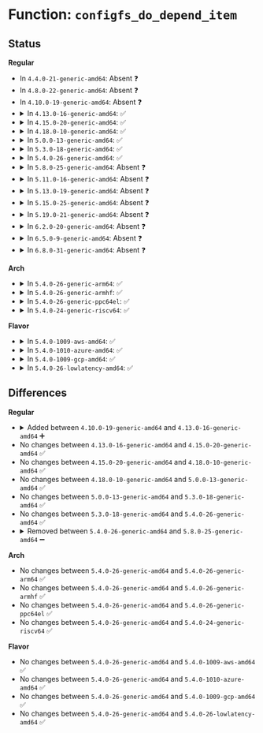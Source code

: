 # Function: <code>configfs_do_depend_item</code>

## Status
<b>Regular</b>
<ul>
<li>
In <code>4.4.0-21-generic-amd64</code>: Absent ❓
</li>
<li>
In <code>4.8.0-22-generic-amd64</code>: Absent ❓
</li>
<li>
In <code>4.10.0-19-generic-amd64</code>: Absent ❓
</li>
<li>
<details>
<summary>In <code>4.13.0-16-generic-amd64</code>: ✅</summary>

```c
int configfs_do_depend_item(struct dentry * subsys_dentry, struct config_item * target)
```

```json
{
  "name": "configfs_do_depend_item",
  "collision_type": "Unique Static",
  "inline_type": "No",
  "funcs": [
    {
      "addr": 18446744071581855936,
      "name": "configfs_do_depend_item",
      "external": false,
      "loc": "fs/configfs/dir.c:1064",
      "file": "fs/configfs/dir.c",
      "inline": "seen, unknown",
      "caller_inline": [],
      "caller_func": [
        "fs/configfs/dir.c:configfs_depend_item_unlocked",
        "fs/configfs/dir.c:configfs_depend_item_unlocked",
        "fs/configfs/dir.c:configfs_depend_item"
      ]
    }
  ],
  "symbols": [
    {
      "addr": 18446744071581855936,
      "name": "configfs_do_depend_item",
      "section": ".text",
      "bind": "STB_LOCAL",
      "size": 80
    }
  ]
}
```
</details>
</li>
<li>
<details>
<summary>In <code>4.15.0-20-generic-amd64</code>: ✅</summary>

```c
int configfs_do_depend_item(struct dentry * subsys_dentry, struct config_item * target)
```

```json
{
  "name": "configfs_do_depend_item",
  "collision_type": "Unique Static",
  "inline_type": "No",
  "funcs": [
    {
      "addr": 18446744071582005808,
      "name": "configfs_do_depend_item",
      "external": false,
      "loc": "fs/configfs/dir.c:1064",
      "file": "fs/configfs/dir.c",
      "inline": "seen, unknown",
      "caller_inline": [],
      "caller_func": [
        "fs/configfs/dir.c:configfs_depend_item_unlocked",
        "fs/configfs/dir.c:configfs_depend_item_unlocked",
        "fs/configfs/dir.c:configfs_depend_item"
      ]
    }
  ],
  "symbols": [
    {
      "addr": 18446744071582005808,
      "name": "configfs_do_depend_item",
      "section": ".text",
      "bind": "STB_LOCAL",
      "size": 80
    }
  ]
}
```
</details>
</li>
<li>
<details>
<summary>In <code>4.18.0-10-generic-amd64</code>: ✅</summary>

```c
int configfs_do_depend_item(struct dentry * subsys_dentry, struct config_item * target)
```

```json
{
  "name": "configfs_do_depend_item",
  "collision_type": "Unique Static",
  "inline_type": "No",
  "funcs": [
    {
      "addr": 18446744071582194288,
      "name": "configfs_do_depend_item",
      "external": false,
      "loc": "fs/configfs/dir.c:1064",
      "file": "fs/configfs/dir.c",
      "inline": "seen, unknown",
      "caller_inline": [],
      "caller_func": [
        "fs/configfs/dir.c:configfs_depend_item_unlocked",
        "fs/configfs/dir.c:configfs_depend_item_unlocked",
        "fs/configfs/dir.c:configfs_depend_item"
      ]
    }
  ],
  "symbols": [
    {
      "addr": 18446744071582194288,
      "name": "configfs_do_depend_item",
      "section": ".text",
      "bind": "STB_LOCAL",
      "size": 80
    }
  ]
}
```
</details>
</li>
<li>
<details>
<summary>In <code>5.0.0-13-generic-amd64</code>: ✅</summary>

```c
int configfs_do_depend_item(struct dentry * subsys_dentry, struct config_item * target)
```

```json
{
  "name": "configfs_do_depend_item",
  "collision_type": "Unique Static",
  "inline_type": "No",
  "funcs": [
    {
      "addr": 18446744071582289696,
      "name": "configfs_do_depend_item",
      "external": false,
      "loc": "fs/configfs/dir.c:1064",
      "file": "fs/configfs/dir.c",
      "inline": "seen, unknown",
      "caller_inline": [],
      "caller_func": [
        "fs/configfs/dir.c:configfs_depend_item_unlocked",
        "fs/configfs/dir.c:configfs_depend_item_unlocked",
        "fs/configfs/dir.c:configfs_depend_item"
      ]
    }
  ],
  "symbols": [
    {
      "addr": 18446744071582289696,
      "name": "configfs_do_depend_item",
      "section": ".text",
      "bind": "STB_LOCAL",
      "size": 80
    }
  ]
}
```
</details>
</li>
<li>
<details>
<summary>In <code>5.3.0-18-generic-amd64</code>: ✅</summary>

```c
int configfs_do_depend_item(struct dentry * subsys_dentry, struct config_item * target)
```

```json
{
  "name": "configfs_do_depend_item",
  "collision_type": "Unique Static",
  "inline_type": "No",
  "funcs": [
    {
      "addr": 18446744071582454736,
      "name": "configfs_do_depend_item",
      "external": false,
      "loc": "fs/configfs/dir.c:1085",
      "file": "fs/configfs/dir.c",
      "inline": "seen, unknown",
      "caller_inline": [],
      "caller_func": [
        "fs/configfs/dir.c:configfs_depend_item_unlocked",
        "fs/configfs/dir.c:configfs_depend_item_unlocked",
        "fs/configfs/dir.c:configfs_depend_item"
      ]
    }
  ],
  "symbols": [
    {
      "addr": 18446744071582454736,
      "name": "configfs_do_depend_item",
      "section": ".text",
      "bind": "STB_LOCAL",
      "size": 82
    }
  ]
}
```
</details>
</li>
<li>
<details>
<summary>In <code>5.4.0-26-generic-amd64</code>: ✅</summary>

```c
int configfs_do_depend_item(struct dentry * subsys_dentry, struct config_item * target)
```

```json
{
  "name": "configfs_do_depend_item",
  "collision_type": "Unique Static",
  "inline_type": "No",
  "funcs": [
    {
      "addr": 18446744071582554144,
      "name": "configfs_do_depend_item",
      "external": false,
      "loc": "fs/configfs/dir.c:1080",
      "file": "fs/configfs/dir.c",
      "inline": "seen, unknown",
      "caller_inline": [],
      "caller_func": [
        "fs/configfs/dir.c:configfs_depend_item_unlocked",
        "fs/configfs/dir.c:configfs_depend_item_unlocked",
        "fs/configfs/dir.c:configfs_depend_item"
      ]
    }
  ],
  "symbols": [
    {
      "addr": 18446744071582554144,
      "name": "configfs_do_depend_item",
      "section": ".text",
      "bind": "STB_LOCAL",
      "size": 82
    }
  ]
}
```
</details>
</li>
<li>
<details>
<summary>In <code>5.8.0-25-generic-amd64</code>: Absent ❓</summary>

```json
{
  "name": "configfs_do_depend_item",
  "collision_type": "Unique Static",
  "inline_type": "Full",
  "funcs": [
    {
      "addr": 18446744071582861409,
      "name": "configfs_do_depend_item",
      "external": false,
      "loc": "fs/configfs/dir.c:1080",
      "file": "fs/configfs/dir.c",
      "inline": "not declared, inlined",
      "caller_inline": [
        "fs/configfs/dir.c:configfs_depend_item_unlocked",
        "fs/configfs/dir.c:configfs_depend_item"
      ],
      "caller_func": []
    }
  ],
  "symbols": []
}
```
</details>
</li>
<li>
<details>
<summary>In <code>5.11.0-16-generic-amd64</code>: Absent ❓</summary>

```json
{
  "name": "configfs_do_depend_item",
  "collision_type": "Unique Static",
  "inline_type": "Full",
  "funcs": [
    {
      "addr": 18446744071582934401,
      "name": "configfs_do_depend_item",
      "external": false,
      "loc": "fs/configfs/dir.c:1081",
      "file": "fs/configfs/dir.c",
      "inline": "not declared, inlined",
      "caller_inline": [
        "fs/configfs/dir.c:configfs_depend_item_unlocked",
        "fs/configfs/dir.c:configfs_depend_item"
      ],
      "caller_func": []
    }
  ],
  "symbols": []
}
```
</details>
</li>
<li>
<details>
<summary>In <code>5.13.0-19-generic-amd64</code>: Absent ❓</summary>

```json
{
  "name": "configfs_do_depend_item",
  "collision_type": "Unique Static",
  "inline_type": "Full",
  "funcs": [
    {
      "addr": 18446744071582962273,
      "name": "configfs_do_depend_item",
      "external": false,
      "loc": "fs/configfs/dir.c:1079",
      "file": "fs/configfs/dir.c",
      "inline": "not declared, inlined",
      "caller_inline": [
        "fs/configfs/dir.c:configfs_depend_item_unlocked",
        "fs/configfs/dir.c:configfs_depend_item"
      ],
      "caller_func": []
    }
  ],
  "symbols": []
}
```
</details>
</li>
<li>
<details>
<summary>In <code>5.15.0-25-generic-amd64</code>: Absent ❓</summary>

```json
{
  "name": "configfs_do_depend_item",
  "collision_type": "Unique Static",
  "inline_type": "Full",
  "funcs": [
    {
      "addr": 18446744071583297889,
      "name": "configfs_do_depend_item",
      "external": false,
      "loc": "fs/configfs/dir.c:1062",
      "file": "fs/configfs/dir.c",
      "inline": "not declared, inlined",
      "caller_inline": [
        "fs/configfs/dir.c:configfs_depend_item_unlocked",
        "fs/configfs/dir.c:configfs_depend_item"
      ],
      "caller_func": []
    }
  ],
  "symbols": []
}
```
</details>
</li>
<li>
<details>
<summary>In <code>5.19.0-21-generic-amd64</code>: Absent ❓</summary>

```json
{
  "name": "configfs_do_depend_item",
  "collision_type": "Unique Static",
  "inline_type": "Full",
  "funcs": [
    {
      "addr": 18446744071583803152,
      "name": "configfs_do_depend_item",
      "external": false,
      "loc": "fs/configfs/dir.c:1062",
      "file": "fs/configfs/dir.c",
      "inline": "not declared, inlined",
      "caller_inline": [
        "fs/configfs/dir.c:configfs_depend_item_unlocked",
        "fs/configfs/dir.c:configfs_depend_item"
      ],
      "caller_func": []
    }
  ],
  "symbols": []
}
```
</details>
</li>
<li>
<details>
<summary>In <code>6.2.0-20-generic-amd64</code>: Absent ❓</summary>

```json
{
  "name": "configfs_do_depend_item",
  "collision_type": "Unique Static",
  "inline_type": "Full",
  "funcs": [
    {
      "addr": 18446744071584423856,
      "name": "configfs_do_depend_item",
      "external": false,
      "loc": "fs/configfs/dir.c:1064",
      "file": "fs/configfs/dir.c",
      "inline": "not declared, inlined",
      "caller_inline": [
        "fs/configfs/dir.c:configfs_depend_item_unlocked",
        "fs/configfs/dir.c:configfs_depend_item"
      ],
      "caller_func": []
    }
  ],
  "symbols": []
}
```
</details>
</li>
<li>
<details>
<summary>In <code>6.5.0-9-generic-amd64</code>: Absent ❓</summary>

```json
{
  "name": "configfs_do_depend_item",
  "collision_type": "Unique Static",
  "inline_type": "Full",
  "funcs": [
    {
      "addr": 18446744071584652528,
      "name": "configfs_do_depend_item",
      "external": false,
      "loc": "fs/configfs/dir.c:1064",
      "file": "fs/configfs/dir.c",
      "inline": "not declared, inlined",
      "caller_inline": [
        "fs/configfs/dir.c:configfs_depend_item_unlocked",
        "fs/configfs/dir.c:configfs_depend_item"
      ],
      "caller_func": []
    }
  ],
  "symbols": []
}
```
</details>
</li>
<li>
<details>
<summary>In <code>6.8.0-31-generic-amd64</code>: Absent ❓</summary>

```json
{
  "name": "configfs_do_depend_item",
  "collision_type": "Unique Static",
  "inline_type": "Full",
  "funcs": [
    {
      "addr": 18446744071584885014,
      "name": "configfs_do_depend_item",
      "external": false,
      "loc": "fs/configfs/dir.c:1064",
      "file": "fs/configfs/dir.c",
      "inline": "not declared, inlined",
      "caller_inline": [
        "fs/configfs/dir.c:configfs_depend_item_unlocked",
        "fs/configfs/dir.c:configfs_depend_item"
      ],
      "caller_func": []
    }
  ],
  "symbols": []
}
```
</details>
</li>
</ul>
<b>Arch</b>
<ul>
<li>
<details>
<summary>In <code>5.4.0-26-generic-arm64</code>: ✅</summary>

```c
int configfs_do_depend_item(struct dentry * subsys_dentry, struct config_item * target)
```

```json
{
  "name": "configfs_do_depend_item",
  "collision_type": "Unique Static",
  "inline_type": "No",
  "funcs": [
    {
      "addr": 18446603336494195112,
      "name": "configfs_do_depend_item",
      "external": false,
      "loc": "fs/configfs/dir.c:1080",
      "file": "fs/configfs/dir.c",
      "inline": "seen, unknown",
      "caller_inline": [],
      "caller_func": [
        "fs/configfs/dir.c:configfs_depend_item_unlocked",
        "fs/configfs/dir.c:configfs_depend_item_unlocked",
        "fs/configfs/dir.c:configfs_depend_item"
      ]
    }
  ],
  "symbols": [
    {
      "addr": 18446603336494195112,
      "name": "configfs_do_depend_item",
      "section": ".text",
      "bind": "STB_LOCAL",
      "size": 176
    }
  ]
}
```
</details>
</li>
<li>
<details>
<summary>In <code>5.4.0-26-generic-armhf</code>: ✅</summary>

```c
int configfs_do_depend_item(struct dentry * subsys_dentry, struct config_item * target)
```

```json
{
  "name": "configfs_do_depend_item",
  "collision_type": "Unique Static",
  "inline_type": "No",
  "funcs": [
    {
      "addr": 3227630200,
      "name": "configfs_do_depend_item",
      "external": false,
      "loc": "fs/configfs/dir.c:1080",
      "file": "fs/configfs/dir.c",
      "inline": "seen, unknown",
      "caller_inline": [],
      "caller_func": [
        "fs/configfs/dir.c:configfs_depend_item_unlocked",
        "fs/configfs/dir.c:configfs_depend_item_unlocked",
        "fs/configfs/dir.c:configfs_depend_item"
      ]
    }
  ],
  "symbols": [
    {
      "addr": 3227630200,
      "name": "configfs_do_depend_item",
      "section": ".text",
      "bind": "STB_LOCAL",
      "size": 112
    }
  ]
}
```
</details>
</li>
<li>
<details>
<summary>In <code>5.4.0-26-generic-ppc64el</code>: ✅</summary>

```c
int configfs_do_depend_item(struct dentry * subsys_dentry, struct config_item * target)
```

```json
{
  "name": "configfs_do_depend_item",
  "collision_type": "Unique Static",
  "inline_type": "No",
  "funcs": [
    {
      "addr": 13835058055287885856,
      "name": "configfs_do_depend_item",
      "external": false,
      "loc": "fs/configfs/dir.c:1080",
      "file": "fs/configfs/dir.c",
      "inline": "seen, unknown",
      "caller_inline": [],
      "caller_func": [
        "fs/configfs/dir.c:configfs_depend_item_unlocked",
        "fs/configfs/dir.c:configfs_depend_item_unlocked",
        "fs/configfs/dir.c:configfs_depend_item"
      ]
    }
  ],
  "symbols": [
    {
      "addr": 13835058055287885856,
      "name": "configfs_do_depend_item",
      "section": ".text",
      "bind": "STB_LOCAL",
      "size": 240
    }
  ]
}
```
</details>
</li>
<li>
<details>
<summary>In <code>5.4.0-24-generic-riscv64</code>: ✅</summary>

```c
int configfs_do_depend_item(struct dentry * subsys_dentry, struct config_item * target)
```

```json
{
  "name": "configfs_do_depend_item",
  "collision_type": "Unique Static",
  "inline_type": "No",
  "funcs": [
    {
      "addr": 18446743936273656914,
      "name": "configfs_do_depend_item",
      "external": false,
      "loc": "fs/configfs/dir.c:1080",
      "file": "fs/configfs/dir.c",
      "inline": "seen, unknown",
      "caller_inline": [],
      "caller_func": [
        "fs/configfs/dir.c:configfs_depend_item_unlocked",
        "fs/configfs/dir.c:configfs_depend_item_unlocked",
        "fs/configfs/dir.c:configfs_depend_item"
      ]
    }
  ],
  "symbols": [
    {
      "addr": 18446743936273656914,
      "name": "configfs_do_depend_item",
      "section": ".text",
      "bind": "STB_LOCAL",
      "size": 146
    }
  ]
}
```
</details>
</li>
</ul>
<b>Flavor</b>
<ul>
<li>
<details>
<summary>In <code>5.4.0-1009-aws-amd64</code>: ✅</summary>

```c
int configfs_do_depend_item(struct dentry * subsys_dentry, struct config_item * target)
```

```json
{
  "name": "configfs_do_depend_item",
  "collision_type": "Unique Static",
  "inline_type": "No",
  "funcs": [
    {
      "addr": 18446744071582522880,
      "name": "configfs_do_depend_item",
      "external": false,
      "loc": "fs/configfs/dir.c:1080",
      "file": "fs/configfs/dir.c",
      "inline": "seen, unknown",
      "caller_inline": [],
      "caller_func": [
        "fs/configfs/dir.c:configfs_depend_item_unlocked",
        "fs/configfs/dir.c:configfs_depend_item_unlocked",
        "fs/configfs/dir.c:configfs_depend_item"
      ]
    }
  ],
  "symbols": [
    {
      "addr": 18446744071582522880,
      "name": "configfs_do_depend_item",
      "section": ".text",
      "bind": "STB_LOCAL",
      "size": 82
    }
  ]
}
```
</details>
</li>
<li>
<details>
<summary>In <code>5.4.0-1010-azure-amd64</code>: ✅</summary>

```c
int configfs_do_depend_item(struct dentry * subsys_dentry, struct config_item * target)
```

```json
{
  "name": "configfs_do_depend_item",
  "collision_type": "Unique Static",
  "inline_type": "No",
  "funcs": [
    {
      "addr": 18446744071582460048,
      "name": "configfs_do_depend_item",
      "external": false,
      "loc": "fs/configfs/dir.c:1080",
      "file": "fs/configfs/dir.c",
      "inline": "seen, unknown",
      "caller_inline": [],
      "caller_func": [
        "fs/configfs/dir.c:configfs_depend_item_unlocked",
        "fs/configfs/dir.c:configfs_depend_item_unlocked",
        "fs/configfs/dir.c:configfs_depend_item"
      ]
    }
  ],
  "symbols": [
    {
      "addr": 18446744071582460048,
      "name": "configfs_do_depend_item",
      "section": ".text",
      "bind": "STB_LOCAL",
      "size": 82
    }
  ]
}
```
</details>
</li>
<li>
<details>
<summary>In <code>5.4.0-1009-gcp-amd64</code>: ✅</summary>

```c
int configfs_do_depend_item(struct dentry * subsys_dentry, struct config_item * target)
```

```json
{
  "name": "configfs_do_depend_item",
  "collision_type": "Unique Static",
  "inline_type": "No",
  "funcs": [
    {
      "addr": 18446744071582513360,
      "name": "configfs_do_depend_item",
      "external": false,
      "loc": "fs/configfs/dir.c:1080",
      "file": "fs/configfs/dir.c",
      "inline": "seen, unknown",
      "caller_inline": [],
      "caller_func": [
        "fs/configfs/dir.c:configfs_depend_item_unlocked",
        "fs/configfs/dir.c:configfs_depend_item_unlocked",
        "fs/configfs/dir.c:configfs_depend_item"
      ]
    }
  ],
  "symbols": [
    {
      "addr": 18446744071582513360,
      "name": "configfs_do_depend_item",
      "section": ".text",
      "bind": "STB_LOCAL",
      "size": 82
    }
  ]
}
```
</details>
</li>
<li>
<details>
<summary>In <code>5.4.0-26-lowlatency-amd64</code>: ✅</summary>

```c
int configfs_do_depend_item(struct dentry * subsys_dentry, struct config_item * target)
```

```json
{
  "name": "configfs_do_depend_item",
  "collision_type": "Unique Static",
  "inline_type": "No",
  "funcs": [
    {
      "addr": 18446744071582593824,
      "name": "configfs_do_depend_item",
      "external": false,
      "loc": "fs/configfs/dir.c:1080",
      "file": "fs/configfs/dir.c",
      "inline": "seen, unknown",
      "caller_inline": [],
      "caller_func": [
        "fs/configfs/dir.c:configfs_depend_item_unlocked",
        "fs/configfs/dir.c:configfs_depend_item_unlocked",
        "fs/configfs/dir.c:configfs_depend_item"
      ]
    }
  ],
  "symbols": [
    {
      "addr": 18446744071582593824,
      "name": "configfs_do_depend_item",
      "section": ".text",
      "bind": "STB_LOCAL",
      "size": 80
    }
  ]
}
```
</details>
</li>
</ul>

## Differences
<b>Regular</b>
<ul>
<li>
<details>
<summary>Added between <code>4.10.0-19-generic-amd64</code> and <code>4.13.0-16-generic-amd64</code> ➕</summary>

```c
int configfs_do_depend_item(struct dentry * subsys_dentry, struct config_item * target)
```
</details>
</li>
<li>
No changes between <code>4.13.0-16-generic-amd64</code> and <code>4.15.0-20-generic-amd64</code> ✅
</li>
<li>
No changes between <code>4.15.0-20-generic-amd64</code> and <code>4.18.0-10-generic-amd64</code> ✅
</li>
<li>
No changes between <code>4.18.0-10-generic-amd64</code> and <code>5.0.0-13-generic-amd64</code> ✅
</li>
<li>
No changes between <code>5.0.0-13-generic-amd64</code> and <code>5.3.0-18-generic-amd64</code> ✅
</li>
<li>
No changes between <code>5.3.0-18-generic-amd64</code> and <code>5.4.0-26-generic-amd64</code> ✅
</li>
<li>
<details>
<summary>Removed between <code>5.4.0-26-generic-amd64</code> and <code>5.8.0-25-generic-amd64</code> ➖</summary>

```c
int configfs_do_depend_item(struct dentry * subsys_dentry, struct config_item * target)
```
</details>
</li>
</ul>
<b>Arch</b>
<ul>
<li>
No changes between <code>5.4.0-26-generic-amd64</code> and <code>5.4.0-26-generic-arm64</code> ✅
</li>
<li>
No changes between <code>5.4.0-26-generic-amd64</code> and <code>5.4.0-26-generic-armhf</code> ✅
</li>
<li>
No changes between <code>5.4.0-26-generic-amd64</code> and <code>5.4.0-26-generic-ppc64el</code> ✅
</li>
<li>
No changes between <code>5.4.0-26-generic-amd64</code> and <code>5.4.0-24-generic-riscv64</code> ✅
</li>
</ul>
<b>Flavor</b>
<ul>
<li>
No changes between <code>5.4.0-26-generic-amd64</code> and <code>5.4.0-1009-aws-amd64</code> ✅
</li>
<li>
No changes between <code>5.4.0-26-generic-amd64</code> and <code>5.4.0-1010-azure-amd64</code> ✅
</li>
<li>
No changes between <code>5.4.0-26-generic-amd64</code> and <code>5.4.0-1009-gcp-amd64</code> ✅
</li>
<li>
No changes between <code>5.4.0-26-generic-amd64</code> and <code>5.4.0-26-lowlatency-amd64</code> ✅
</li>
</ul>
